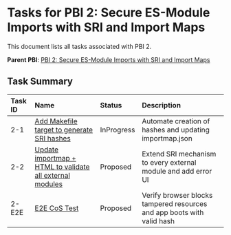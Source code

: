 # Tasks for PBI 2: Secure ES-Module Imports with SRI and Import Maps

This document lists all tasks associated with PBI 2.

**Parent PBI**: [PBI 2: Secure ES-Module Imports with SRI and Import Maps](./prd.md)

## Task Summary

| Task ID | Name | Status | Description |
| :------ | :--------------------------------------- | :------- | :--------------------------------- |
| 2-1 | [Add Makefile target to generate SRI hashes](./2-1.md) | InProgress | Automate creation of hashes and updating importmap.json |
| 2-2 | [Update importmap + HTML to validate all external modules](./2-2.md) | Proposed | Extend SRI mechanism to every external module and add error UI |
| 2-E2E | [E2E CoS Test](./2-E2E.md) | Proposed | Verify browser blocks tampered resources and app boots with valid hash | 